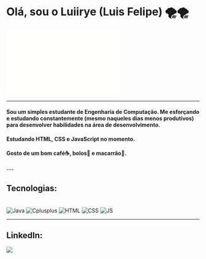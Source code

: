 <h1 align="left">Olá, sou o Luiirye (Luis Felipe) 🌪️🌪️</h1>
<!-- ![Olá](https://github.com/luiirye/luiirye/blob/main/imgs/omghiluffy.mp4) -->
<img src="imgs/omghiluffy.gif" width="300"/>

---
<h4 align="left">Sou um simples estudante de Engenharia de Computação. Me esforçando e estudando constantemente (mesmo naqueles dias menos produtivos) para desenvolver habilidades na área de desenvolvimento. </h4>
<h4>Estudando HTML, CSS e JavaScript no momento.</h4>
<h4>Gosto de um bom café☕, bolos🍰 e macarrão🍝.</h4>
---

<h2>Tecnologias:</h2>
<div style="display: inline_block"><br>
  <img align="center" alt="Java" height="35" width="35" src="https://cdn.jsdelivr.net/gh/devicons/devicon/icons/java/java-original.svg">
  <img align="center" alt="Cplusplus" height="35" width="35" src="https://cdn.jsdelivr.net/gh/devicons/devicon/icons/cplusplus/cplusplus-original.svg">
  <img align="center" alt="HTML" height="35" width="35" src="https://cdn.jsdelivr.net/gh/devicons/devicon/icons/html5/html5-original.svg">
  <img align="center" alt="CSS" height="35" width="35" src="https://cdn.jsdelivr.net/gh/devicons/devicon/icons/css3/css3-original.svg">
  <img align="center" alt="JS" height="35" width="35" src="https://cdn.jsdelivr.net/gh/devicons/devicon/icons/javascript/javascript-original.svg">
</div>

<hr>

<h2>LinkedIn:</h2>

[<img src="https://img.shields.io/badge/linkedin-%230077B5.svg?&style=for-the-badge&logo=linkedin&logoColor=white" />](https://www.linkedin.com/in/luisfelipeborgesluii/)